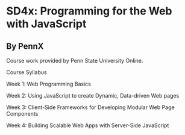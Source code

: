 # SD4x: Programming for the Web with JavaScript
## By PennX

Course work provided by Penn State University Online.

Course Syllabus

Week 1: Web Programming Basics 

Week 2: Using JavaScript to create Dynamic, Data-driven Web pages 

Week 3: Client-Side Frameworks for Developing Modular Web Page Components 

Week 4: Building Scalable Web Apps with Server-Side JavaScript 
